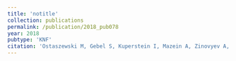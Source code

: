```yaml
---
title: 'notitle'
collection: publications
permalink: /publication/2018_pub078
year: 2018
pubtype: 'KNF'
citation: 'Ostaszewski M, Gebel S, Kuperstein I, Mazein A, Zinovyev A, Dogrusoz U, Hasenauer J, Fleming RMT, Le Novere N, Gawron P, Ligon T, Niarakis A, Nickerson D, Weindl D, Balling R, Barillot E, Auffray C, Schneider R. Community-driven roadmap for integrated disease maps. <i>Brief Bioinformatics</i>. 2018 Apr 23.'
---
```

